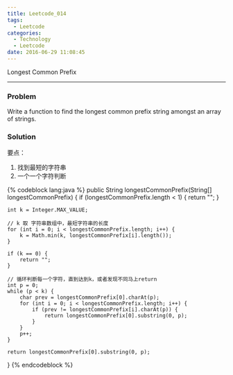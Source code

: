 ```yaml
---
title: Leetcode_014
tags:
  - Leetcode
categories:
  - Technology
  - Leetcode
date: 2016-06-29 11:08:45
---
```

Longest Common Prefix
<!-- more -->

***

### Problem
Write a function to find the longest common prefix string amongst an array of strings.
 
### Solution
要点：
1. 找到最短的字符串
2. 一个一个字符判断

{% codeblock lang:java  %}
public String longestCommonPrefix(String[] longestCommonPrefix) {
    if (longestCommonPrefix.length < 1) {
        return "";
    }

    int k = Integer.MAX_VALUE;

    // k 取 字符串数组中，最短字符串的长度
    for (int i = 0; i < longestCommonPrefix.length; i++) {
        k = Math.min(k, longestCommonPrefix[i].length());
    }

    if (k == 0) {
        return "";
    }

    // 循环判断每一个字符，直到达到k，或者发现不同马上return
    int p = 0;
    while (p < k) {
        char prev = longestCommonPrefix[0].charAt(p);
        for (int i = 0; i < longestCommonPrefix.length; i++) {
            if (prev != longestCommonPrefix[i].charAt(p)) {
                return longestCommonPrefix[0].substring(0, p);
            }
        }
        p++;
    }

    return longestCommonPrefix[0].substring(0, p);
}
{% endcodeblock %}
